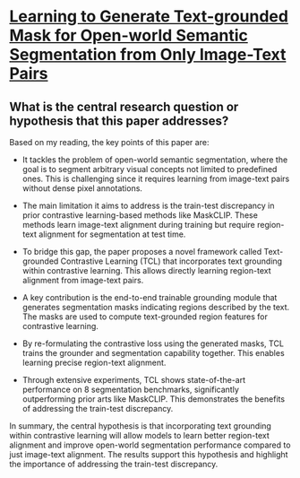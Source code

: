 # [Learning to Generate Text-grounded Mask for Open-world Semantic   Segmentation from Only Image-Text Pairs](https://arxiv.org/abs/2212.00785)

## What is the central research question or hypothesis that this paper addresses?

 Based on my reading, the key points of this paper are:

- It tackles the problem of open-world semantic segmentation, where the goal is to segment arbitrary visual concepts not limited to predefined ones. This is challenging since it requires learning from image-text pairs without dense pixel annotations.

- The main limitation it aims to address is the train-test discrepancy in prior contrastive learning-based methods like MaskCLIP. These methods learn image-text alignment during training but require region-text alignment for segmentation at test time. 

- To bridge this gap, the paper proposes a novel framework called Text-grounded Contrastive Learning (TCL) that incorporates text grounding within contrastive learning. This allows directly learning region-text alignment from image-text pairs.

- A key contribution is the end-to-end trainable grounding module that generates segmentation masks indicating regions described by the text. The masks are used to compute text-grounded region features for contrastive learning.

- By re-formulating the contrastive loss using the generated masks, TCL trains the grounder and segmentation capability together. This enables learning precise region-text alignment.

- Through extensive experiments, TCL shows state-of-the-art performance on 8 segmentation benchmarks, significantly outperforming prior arts like MaskCLIP. This demonstrates the benefits of addressing the train-test discrepancy.

In summary, the central hypothesis is that incorporating text grounding within contrastive learning will allow models to learn better region-text alignment and improve open-world segmentation performance compared to just image-text alignment. The results support this hypothesis and highlight the importance of addressing the train-test discrepancy.
